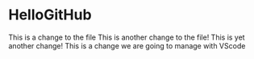 # HelloGitHub
This is a change to the file
This is another change to the file!
This is yet another change!
This is a change we are going to manage with VScode
